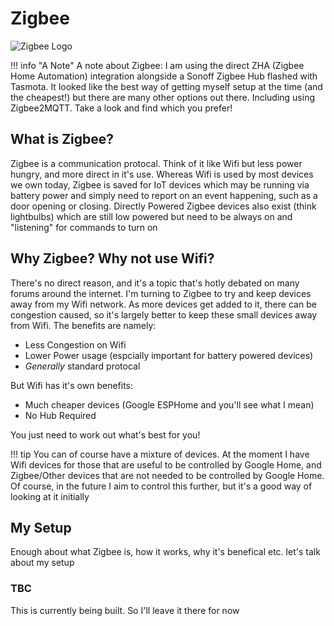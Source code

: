 # Zigbee

![Zigbee Logo](./assets/images/zigbee.jpg)

!!! info "A Note"
    A note about Zigbee: I am using the direct ZHA (Zigbee Home Automation) integration alongside a Sonoff Zigbee Hub flashed with Tasmota. It looked like the best way of getting myself setup at the time (and the cheapest!) but there are many other options out there. Including using Zigbee2MQTT. Take a look and find which you prefer!

## What is Zigbee?
Zigbee is a communication protocal. Think of it like Wifi but less power hungry, and more direct in it's use. Whereas Wifi is used by most devices we own today, Zigbee is saved for IoT devices which may be running via battery power and simply need to report on an event happening, such as a door opening or closing. Directly Powered Zigbee devices also exist (think lightbulbs) which are still low powered but need to be always on and "listening" for commands to turn on

## Why Zigbee? Why not use Wifi?
There's no direct reason, and it's a topic that's hotly debated on many forums around the internet. I'm turning to Zigbee to try and keep devices away from my Wifi network. As more devices get added to it, there can be congestion caused, so it's largely better to keep these small devices away from Wifi. The benefits are namely:

- Less Congestion on Wifi
- Lower Power usage (espcially important for battery powered devices)
- *Generally* standard protocal

But Wifi has it's own benefits:

- Much cheaper devices (Google ESPHome and you'll see what I mean)
- No Hub Required

You just need to work out what's best for you!

!!! tip
    You can of course have a mixture of devices. At the moment I have Wifi devices for those that are useful to be controlled by Google Home, and Zigbee/Other devices that are not needed to be controlled by Google Home. Of course, in the future I aim to control this further, but it's a good way of looking at it initially

## My Setup
Enough about what Zigbee is, how it works, why it's benefical etc. let's talk about my setup

### TBC
This is currently being built. So I'll leave it there for now